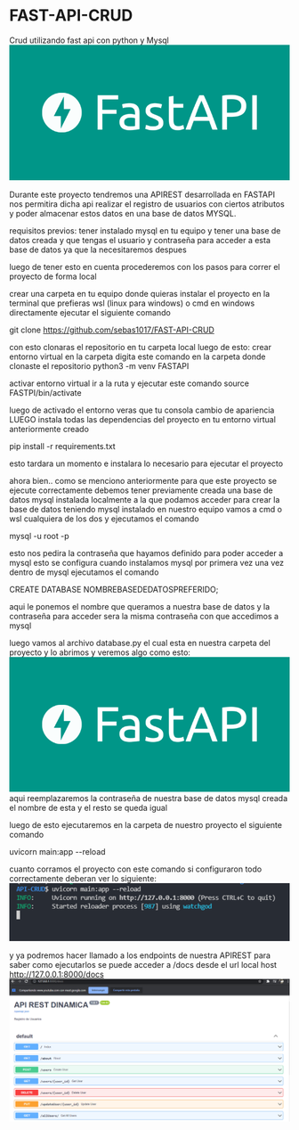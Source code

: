 # FAST-API-CRUD
Crud utilizando fast api con python y Mysql
![alt text](https://github.com/sebas1017/FAST-API-CRUD/blob/main/FASTAPICRUD.png?raw=true)


Durante este proyecto tendremos una APIREST desarrollada en FASTAPI nos permitira dicha api realizar el registro de usuarios con ciertos atributos y poder 
almacenar estos datos en una base de datos MYSQL.

requisitos previos:
tener instalado mysql en tu equipo y tener una base de datos creada y que tengas el usuario y contraseña para acceder a esta base de datos
ya que la necesitaremos despues

luego de tener esto en cuenta procederemos con los pasos para correr el proyecto de forma local

crear una carpeta en tu equipo donde quieras instalar el proyecto
en la terminal que prefieras wsl (linux para windows) o cmd en windows directamente ejecutar el siguiente comando

git clone https://github.com/sebas1017/FAST-API-CRUD

con esto clonaras el repositorio en tu carpeta local luego de esto:
crear entorno virtual en la carpeta digita este comando en la carpeta donde clonaste el repositorio
python3 -m venv FASTAPI

activar entorno virtual
ir a la ruta y ejecutar este comando
source FASTPI/bin/activate

luego de activado el entorno veras que tu consola cambio de apariencia LUEGO instala todas las dependencias del proyecto en tu entorno virtual anteriormente creado

pip install -r requirements.txt

esto tardara un momento e instalara lo necesario para ejecutar el proyecto

ahora bien.. como se menciono anteriormente para que este proyecto se ejecute correctamente debemos tener previamente creada una base de datos mysql instalada localmente
a la que podamos acceder
para crear la base de datos teniendo mysql instalado en nuestro equipo vamos a cmd o wsl cualquiera de los dos y ejecutamos el comando

mysql -u root -p

esto nos pedira la contraseña que hayamos definido para poder acceder a mysql esto se configura cuando instalamos mysql por primera vez
una vez dentro de mysql ejecutamos el comando

CREATE DATABASE NOMBREBASEDEDATOSPREFERIDO;

aqui le ponemos el nombre que queramos a nuestra base de datos y la contraseña para acceder sera la misma contraseña con que accedimos a mysql


luego vamos al archivo database.py el cual esta en nuestra carpeta del proyecto y lo abrimos y veremos algo como esto:
![alt text](https://github.com/sebas1017/FAST-API-CRUD/blob/main/FASTAPICRUD.PNG?raw=true)
aqui reemplazaremos la contraseña de nuestra base de datos mysql creada el nombre de esta y el resto se queda igual

luego de esto ejecutaremos en la carpeta de nuestro proyecto el siguiente comando

uvicorn main:app --reload

cuanto corramos el proyecto con este comando si configuraron todo correctamente deberan ver lo siguiente:
![alt text](https://github.com/sebas1017/FAST-API-CRUD/blob/main/running.PNG?raw=true)

y ya podremos hacer llamado a los endpoints de nuestra APIREST para saber como ejecutarlos se puede acceder a /docs desde el url local host
http://127.0.0.1:8000/docs
![alt text](https://github.com/sebas1017/FAST-API-CRUD/blob/main/done.PNG?raw=true)

